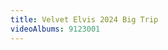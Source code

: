 ```yaml
---
title: Velvet Elvis 2024 Big Trip
videoAlbums: 9123001
---
```


[//]: # "To add another album, also change the menu link.  Right now, since there is only one album in the group, it goes directly into that."
